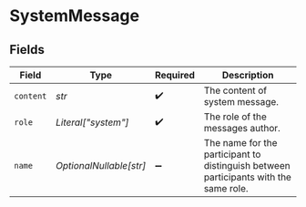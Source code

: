 # SystemMessage


## Fields

| Field                                                                                | Type                                                                                 | Required                                                                             | Description                                                                          |
| ------------------------------------------------------------------------------------ | ------------------------------------------------------------------------------------ | ------------------------------------------------------------------------------------ | ------------------------------------------------------------------------------------ |
| `content`                                                                            | *str*                                                                                | :heavy_check_mark:                                                                   | The content of system message.                                                       |
| `role`                                                                               | *Literal["system"]*                                                                  | :heavy_check_mark:                                                                   | The role of the messages author.                                                     |
| `name`                                                                               | *OptionalNullable[str]*                                                              | :heavy_minus_sign:                                                                   | The name for the participant to distinguish between participants with the same role. |